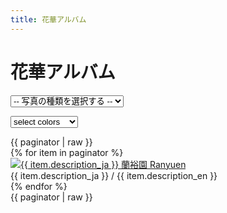 ```yaml
---
title: 花華アルバム
---
```

花華アルバム
==
<link href="/assets/stylesheets/photoGallery.css" rel="stylesheet"/>
<link href="/assets/stylesheets/colorbox.css" rel="stylesheet"/>
<link href="/assets/stylesheets/pagination.css" rel="stylesheet"/>

<form class="select" id="search-form" method="GET">
  <select id="search-form-species_name" name="species_name">
    <option value="" {% if species_name == null %}selected{% endif %}>-- 写真の種類を選択する --</option>
    <option value="all" {% if species_name == 'all' %}selected{% endif %}>全て見る</option>
    <option value="Calanthe" {% if species_name == 'Calanthe' %}selected{% endif %}>エビネ</option>
    <option value="Ponerorchis" {% if species_name == 'Ponerorchis' %}selected{% endif %}>アワチドリ / 夢ちどり</option>
    <option value="Japanease native orchid" {% if species_name == 'Japanease native orchid' %}selected{% endif %}>日本の野生ラン</option>
    <option value="Ranyuen style" {% if species_name == 'Ranyuen style' %}selected{% endif %}>蘭裕園スタイル</option>
    <option value="others" {% if species_name == 'others' %}selected{% endif %}>その他</option>
  </select>
</form>
<form class="select" id="search-form-color" method="GET">
  <input type="hidden" name="species_name" value="{{ species_name }}">
  <select id="search-form-color" name="color">
    {% if species_name == 'Calanthe' %}
      <option value="">select colors</option>}
      {% for color in colors %}
        <option value="{{ color.color }}" {% if select_color == color.color %}selected{% endif %}>{{ color.color }}</option>
      {% endfor %}
    {% else %}
      <option value="">----</option>}
    {% endif %}
  </select>
</form>
<div style="clear: both;">
  {{ paginator | raw }}
</div>
<div id="photo-gallery" class="photos">
  {% for item in paginator %}
    <div class="photo">
      <a href="/images/gallery/{{ item.uuid }}.jpg"
        class="lightbox"
        target="_blank"
        title="{{ item.description_ja }} 蘭裕園 Ranyuen">
        <img rel="gallery"
          src="/api/photo?format=jpeg&uuid={{ item.uuid }}&width={{ item.thumb_width }}"
          width="{{ item.thumb_width }}"
          height="{{ item.thumb_height }}"
          alt="{{ item.description_ja }} 蘭裕園 Ranyuen"/>
      </a>
      <div class="photo-description">
        <span>{{ item.description_ja }}</span> /
        <span>{{ item.description_en }}</span>
      </div>
    </div>
  {% endfor %}
</div>

<div>
  {{ paginator | raw }}
</div>

<script>
$('.pagination li a').each(function() {
  var href = $(this).attr('href');
  $(this).attr('href', 'photos/' + href);
});
</script>

<script src="/assets/javascripts/photoGallery.min.js"></script>
<script>
  window.addEventListener('DOMContentLoaded', function () {
    new PhotoGallery().init(document.getElementById("photo-gallery"));
    document.getElementById('search-form-species_name').onchange = function () {
      document.getElementById('search-form').submit();
    };
    document.getElementById('search-form-color').onchange = function () {
      document.getElementById('search-form-color').submit();
    };
  });
</script>

